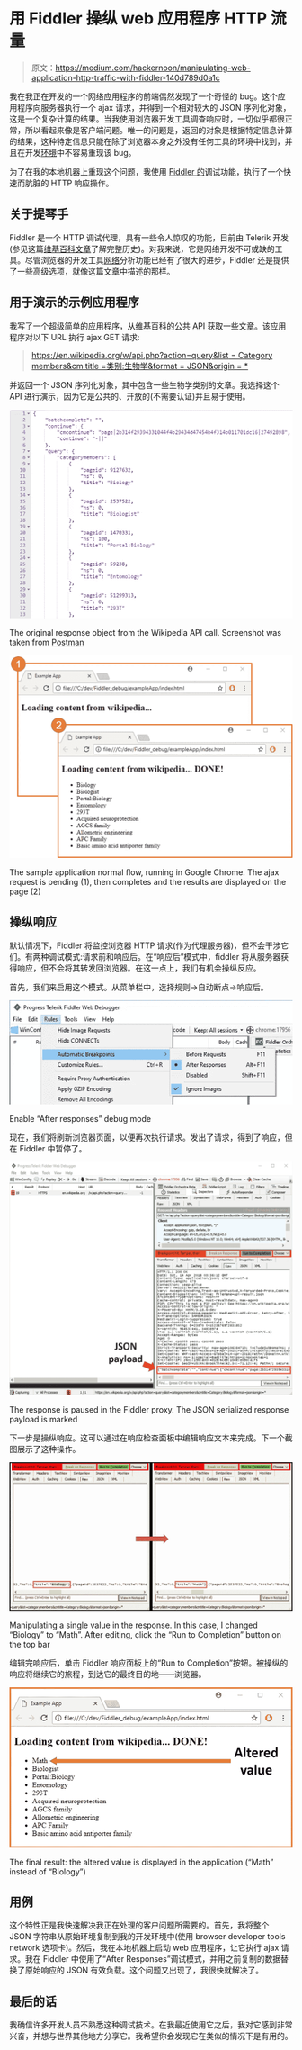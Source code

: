 # 用 Fiddler 操纵 web 应用程序 HTTP 流量

> 原文：<https://medium.com/hackernoon/manipulating-web-application-http-traffic-with-fiddler-140d789d0a1c>

我在我正在开发的一个网络应用程序的前端偶然发现了一个奇怪的 bug。这个应用程序向服务器执行一个 ajax 请求，并得到一个相对较大的 JSON 序列化对象，这是一个复杂计算的结果。当我使用浏览器开发工具调查响应时，一切似乎都很正常，所以看起来像是客户端问题。唯一的问题是，返回的对象是根据特定信息计算的结果，这种特定信息只能在除了浏览器本身之外没有任何工具的环境中找到，并且在开发[环境](https://hackernoon.com/tagged/enviroment)中不容易重现该 bug。

为了在我的本地机器上重现这个问题，我使用 [Fiddler 的](https://www.telerik.com/fiddler)调试功能，执行了一个快速而肮脏的 HTTP 响应操作。

## 关于提琴手

Fiddler 是一个 HTTP 调试代理，具有一些令人惊叹的功能，目前由 Telerik 开发(参见这篇[维基百科文章](https://en.wikipedia.org/wiki/Fiddler_(software))了解完整历史)。对我来说，它是网络开发不可或缺的工具。尽管浏览器的开发工具[网络](https://hackernoon.com/tagged/network)分析功能已经有了很大的进步，Fiddler 还是提供了一些高级选项，就像这篇文章中描述的那样。

## 用于演示的示例应用程序

我写了一个超级简单的应用程序，从维基百科的公共 API 获取一些文章。该应用程序对以下 URL 执行 ajax GET 请求:

> [https://en.wikipedia.org/w/api.php?action=query&list = Category members&cm title =类别:生物学&format = JSON&origin = *](https://en.wikipedia.org/w/api.php?action=query&list=categorymembers&cmtitle=Category:Biology&format=json&origin=*)

并返回一个 JSON 序列化对象，其中包含一些生物学类别的文章。我选择这个 API 进行演示，因为它是公共的、开放的(不需要认证)并且易于使用。

![](img/00ad72f2eafd4e69af11d3ee34d8fe19.png)

The original response object from the Wikipedia API call. Screenshot was taken from [Postman](https://www.getpostman.com/)

![](img/ec232246a2f2bb8a95d6a6b06be4e1d1.png)

The sample application normal flow, running in Google Chrome. The ajax request is pending (1), then completes and the results are displayed on the page (2)

## 操纵响应

默认情况下，Fiddler 将监控浏览器 HTTP 请求(作为代理服务器)，但不会干涉它们。有两种调试模式:请求前和响应后。在“响应后”模式中，fiddler 将从服务器获得响应，但不会将其转发回浏览器。在这一点上，我们有机会操纵反应。

首先，我们来启用这个模式。从菜单栏中，选择规则->自动断点->响应后。

![](img/c6a342d992b8ba374ff7395f0fefc0cf.png)

Enable “After responses” debug mode

现在，我们将刷新浏览器页面，以便再次执行请求。发出了请求，得到了响应，但在 Fiddler 中暂停了。

![](img/5689d0799e779cb2e9da0b470c8bec40.png)

The response is paused in the Fiddler proxy. The JSON serialized response payload is marked

下一步是操纵响应。这可以通过在响应检查面板中编辑响应文本来完成。下一个截图展示了这种操作。

![](img/76671fba9eb7427e59dcb08bc7a2adde.png)

Manipulating a single value in the response. In this case, I changed “Biology” to “Math”. After editing, click the “Run to Completion” button on the top bar

编辑完响应后，单击 Fiddler 响应面板上的“Run to Completion”按钮。被操纵的响应将继续它的旅程，到达它的最终目的地——浏览器。

![](img/d088aa8229720c2a47bf34ed5ef40dea.png)

The final result: the altered value is displayed in the application (“Math” instead of “Biology”)

## 用例

这个特性正是我快速解决我正在处理的客户问题所需要的。首先，我将整个 JSON 字符串从原始环境复制到我的开发环境中(使用 browser developer tools network 选项卡)。然后，我在本地机器上启动 web 应用程序，让它执行 ajax 请求。我在 Fiddler 中使用了“After Responses”调试模式，并用之前复制的数据替换了原始响应的 JSON 有效负载。这个问题又出现了，我很快就解决了。

## 最后的话

我确信许多开发人员不熟悉这种调试技术。在我最近使用它之后，我对它感到非常兴奋，并想与世界其他地方分享它。我希望你会发现它在类似的情况下是有用的。